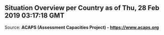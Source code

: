 ## Situation Overview per Country as of Thu, 28 Feb 2019 03:17:18 GMT

Source: **ACAPS (Assessment Capacities Project) - https://www.acaps.org**
